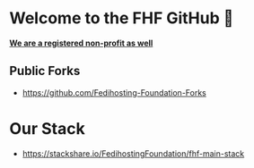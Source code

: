 # Welcome to the FHF GitHub 🙌

**[We are a registered non-profit as well](https://www.oozo.nl/bedrijven/breda/breda-noord-west/muizenberg/3177475/fedihosting-foundation-stichting)**

## Public Forks
- https://github.com/Fedihosting-Foundation-Forks

# Our Stack
- https://stackshare.io/FedihostingFoundation/fhf-main-stack
